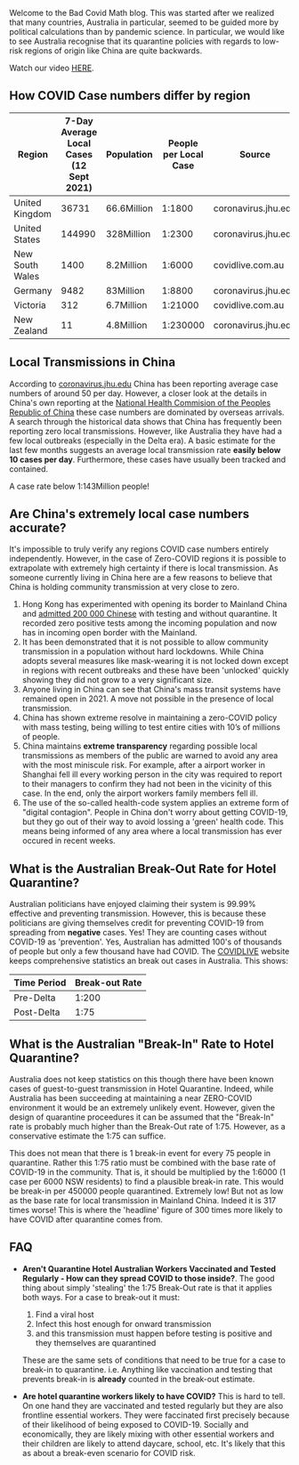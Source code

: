 Welcome to the Bad Covid Math blog. This was started after we realized that many countries, Australia in particular, seemed to be guided more by political calculations than by pandemic science. In particular, we would like to see Australia recognise that its quarantine policies with regards to low-risk regions of origin like China are quite backwards.

Watch our video [HERE](https://youtu.be/mHaP5R86NAY).

## How COVID Case numbers differ by region

| Region | 7-Day Average Local Cases (12 Sept 2021) | Population | People per Local Case | Source | Comment |
|-----------------|-----------|---------------|---------------|------------|------------|
| United Kingdom | 36731 | 66.6Million | 1:1800 | coronavirus.jhu.edu | Probable undercount |
| United States | 144990 | 328Million | 1:2300 | coronavirus.jhu.edu | Probable undercount |
| New South Wales | 1400 | 8.2Million | 1:6000 | covidlive.com.au | Stable |
| Germany | 9482 | 83Million | 1:8800 | coronavirus.jhu.edu | |
| Victoria | 312 | 6.7Million | 1:21000 | covidlive.com.au | Rising |
| New Zealand | 11 | 4.8Million | 1:230000 | coronavirus.jhu.edu | Stable |

## Local Transmissions in China

According to [coronavirus.jhu.edu](coronavirus.jhu.edu) China has been reporting average case numbers of around 50 per day. However, a closer look at the details in China's own reporting at the [National Health Commision of the Peoples Republic of China](http://www.nhc.gov.cn/) these case numbers are dominated by overseas arrivals. A search through the historical data shows that China has frequently been reporting zero local transmissions. However, like Australia they have had a few local outbreaks (especially in the Delta era). A basic estimate for the last few months suggests an average local transmission rate **easily below 10 cases per day**. Furthermore, these cases have usually been tracked and contained.

A case rate below 1:143Million people!

## Are China's extremely local case numbers accurate?

It's impossible to truly verify any regions COVID case numbers entirely independently. However, in the case of Zero-COVID regions it is possible to extrapolate with extremely high certainty if there is local transmission. As someone currently living in China here are a few reasons to believe that China is holding community transmission at very close to zero.

1. Hong Kong has experimented with opening its border to Mainland China and [admitted 200 000 Chinese](https://www.scmp.com/news/hong-kong/health-environment/article/3147811/coronavirus-quarantine-free-return2hk-scheme-hong?module=perpetual_scroll&pgtype=article&campaign=3147811) with testing and without quarantine. It recorded zero positive tests among the incoming population and now has in incoming open border with the Mainland.
2. It has been demonstrated that it is not possible to allow community transmission in a population without hard lockdowns. While China adopts several measures like mask-wearing it is not locked down except in regions with recent outbreaks and these have been 'unlocked' quickly showing they did not grow to a very significant size.
3. Anyone living in China can see that China's mass transit systems have remained open in 2021. A move not possible in the presence of local transmission.
4. China has shown extreme resolve in maintaining a zero-COVID policy with mass testing, being willing to test entire cities with 10’s of millions of people.
5. China maintains **extreme transparency** regarding possible local transmissions as members of the public are warned to avoid any area with the most miniscule risk. For example, after a airport worker in Shanghai fell ill every working person in the city was required to report to their managers to confirm they had not been in the vicinity of this case. In the end, only the airport workers family members fell ill.
6. The use of the so-called health-code system applies an extreme form of "digital contagion". People in China don't worry about getting COVID-19, but they go out of their way to avoid lossing a 'green' health code. This means being informed of any area where a local transmission has ever occured in recent weeks.

## What is the Australian Break-Out Rate for Hotel Quarantine?

Australian politicians have enjoyed claiming their system is 99.99% effective and preventing transmission. However, this is because these politicians are giving themselves credit for preventing COVID-19 from spreading from **negative** cases. Yes! They are counting cases without COVID-19 as 'prevention'. Yes, Australian has admitted 100's of thousands of people but only a few thousand have had COVID. The [COVIDLIVE](covidlive.com.au) website keeps comprehensive statistics an break out cases in Australia. This shows:

| Time Period | Break-out Rate |
|---------|------------|
| Pre-Delta | 1:200 |
| Post-Delta | 1:75 |

## What is the Australian "Break-In" Rate to Hotel Quarantine?

Australia does not keep statistics on this though there have been known cases of guest-to-guest transmission in Hotel Quarantine. Indeed, while Australia has been succeeding at maintaining a near ZERO-COVID environment it would be an extremely unlikely event. However, given the design of quarantine proceedures it can be assumed that the "Break-In" rate is probably much higher than the Break-Out rate of 1:75. However, as a conservative estimate the 1:75 can suffice.

This does not mean that there is 1 break-in event for every 75 people in quarantine. Rather this 1:75 ratio must be combined with the base rate of COVID-19 in the community. That is, it should be multiplied by the 1:6000 (1 case per 6000 NSW residents) to find a plausible break-in rate. This would be break-in per 450000 people quarantined. Extremely low! But not as low as the base rate for local transmission in Mainland China. Indeed it is 317 times worse! This is where the 'headline' figure of 300 times more likely to have COVID after quarantine comes from.

## FAQ

- **Aren't Quarantine Hotel Australian Workers Vaccinated and Tested Regularly - How can they spread COVID to those inside?**. The good thing about simply 'stealing' the 1:75 Break-Out rate is that it applies both ways. For a case to break-out it must:
  1. Find a viral host
  2. Infect this host enough for onward transmission
  3. and this transmission must happen before testing is positive and they themselves are quarantined

  These are the same sets of conditions that need to be true for a case to break-in to quarantine. i.e. Anything like vaccination and testing that prevents break-in is **already** counted in the break-out estimate.

- **Are hotel quarantine workers likely to have COVID?** This is hard to tell. On one hand they are vaccinated and tested regularly but they are also frontline essential workers. They were faccinated first precisely because of their likelihood of being exposed to COVID-19. Socially and economically, they are likely mixing with other essential workers and their children are likely to attend daycare, school, etc. It's likely that this as about a break-even scenario for COVID risk.


